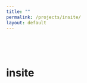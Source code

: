 ```yaml
---
title: ""
permalink: /projects/insite/
layout: default
---
```


# insite <a href="https://github.com/zbo14/insite"><svg class="svg-icon" style="vertical-align:middle"><use xlink:href="{{ '/assets/minima-social-icons.svg#github' | relative_url }}"></use></svg></a>
